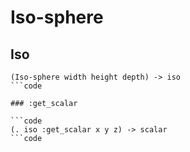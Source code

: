 # Iso-sphere

## Iso

```code
(Iso-sphere width height depth) -> iso
```code

### :get_scalar

```code
(. iso :get_scalar x y z) -> scalar
```code

